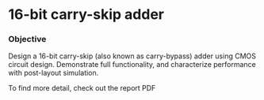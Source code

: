 # 16-bit carry-skip adder

### Objective
Design a 16-bit carry-skip (also known as carry-bypass) adder using CMOS circuit design.
Demonstrate full functionality, and characterize performance with post-layout simulation.

To find more detail, check out the report PDF
